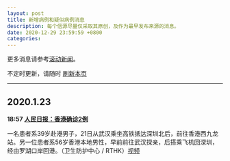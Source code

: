 ```yaml
---
layout: post
title: 新增病例和疑似病例消息
description: 每个信源尽量仅采取其原创，及作为最早发布来源的消息。
date: 2020-12-29 23:59:59 +0800
categories: 
---
```


更多消息请参考[滚动新闻](/scroll/)。

不定时更新，请随时 [刷新本页](javascript:location.reload())

---

## 2020.1.23

**18:57 [人民日报：香港确诊2例](https://weibo.com/2803301701/IqQaBzbk5)**

一名患者系39岁赴港男子，21日从武汉乘坐高铁抵达深圳北后，前往香港西九龙站。另一位患者系56岁香港本地男性，早前前往武汉探亲，后搭乘飞机回深圳，经由罗湖口岸回港。（卫生防护中心 / RTHK）[视频](http://n.miaopai.com/media/9IQCmG9WbCrwBoCM0M5gM1djS~PfhwLP)

